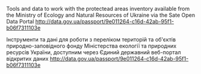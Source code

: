 Tools and data to work with the protectead areas inventory  available from
the Ministry of Ecology and Natural Resources of Ukraine via
the Sate Open Data Portal http://data.gov.ua/passport/9e011264-c16d-42ab-95f1-b06f7311103e

Інструменти та дані для роботи з переліком територій та об'єктів природно-заповідного
фонду Міністерства екології та природних ресурсів України, доступним через
Єдиний державний веб-портал відкритих даних
http://data.gov.ua/passport/9e011264-c16d-42ab-95f1-b06f7311103e